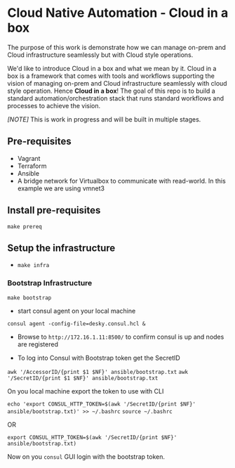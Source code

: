 # Cloud Native Automation - Cloud in a box

The purpose of this work is demonstrate how we can manage on-prem and Cloud infrastructure seamlessly but with Cloud style operations.

We'd like to introduce Cloud in a box and what we mean by it.
Cloud in a box is a framework that comes with tools and workflows supporting the vision of managing on-prem and Cloud infrastructure seamlessly with cloud style operation. Hence **Cloud in a box**!
The goal of this repo is to build a standard automation/orchestration stack that runs standard workflows and processes to achieve the vision.

*[NOTE]* This is work in progress and will be built in multiple stages.

## Pre-requisites

- Vagrant
- Terraform
- Ansible
- A bridge network for Virtualbox to communicate with read-world. In this example we are using vmnet3

## Install pre-requisites

`make prereq`

## Setup the infrastructure

- `make infra`

### Bootstrap Infrastructure

`make bootstrap`

- start consul agent on your local machine

`consul agent -config-file=desky.consul.hcl &`

- Browse to `http://172.16.1.11:8500/` to confirm consul is up and nodes are registered

- To log into Consul with Bootstrap token get the SecretID

`awk '/AccessorID/{print $1 $NF}' ansible/bootstrap.txt`
`awk '/SecretID/{print $1 $NF}' ansible/bootstrap.txt`

On you local machine export the token to use with CLI

`echo 'export CONSUL_HTTP_TOKEN=$(awk '/SecretID/{print $NF}' ansible/bootstrap.txt)' >> ~/.bashrc`
`source ~/.bashrc`

OR

`export CONSUL_HTTP_TOKEN=$(awk '/SecretID/{print $NF}' ansible/bootstrap.txt)`

Now on you `consul` GUI login with the bootstrap token.
